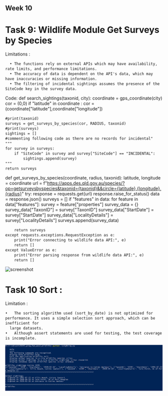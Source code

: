 ## Week 10

# Task 9: Wildlife Module Get Surveys by Species

  Limitations : 
  
      •	The functions rely on external APIs which may have availability, rate limits, and performance limitations.
      •	The accuracy of data is dependent on the API's data, which may have inaccuracies or missing information.
      •	The filtering of incidental sightings assumes the presence of the SiteCode key in the survey data.

Code:
def search_sightings(taxonid, city):
    coordinate = gps_coordinate(city)
    cor = (0,0)
    if "latitude" in coordinate :
        cor = (coordinate["latitude"],coordinate["longitude"])
    
    #print(taxonid)
    surveys = get_surveys_by_species(cor, RADIUS, taxonid)
    #print(surveys)
    sightings = []
    #commenting following code as there are no records for incidental"
    """
    for survey in surveys:
        if "SiteCode" in survey and survey["SiteCode"] == "INCIDENTAL":
            sightings.append(survey)
    """
    return surveys

def get_surveys_by_species(coordinate, radius, taxonid):
    latitude, longitude = coordinate
    url = f"https://apps.des.qld.gov.au/species/?op=getsurveysbyspecies&taxonid={taxonid}&&circle={latitude},{longitude},{radius}"
    try:
        response = requests.get(url)
        response.raise_for_status()
        data = response.json()
        surveys = []
        if "features" in data:
            for feature in data["features"]:
                survey = feature["properties"]
                survey_data = {}
                survey_data["TaxonID"] = survey["TaxonID"]
                survey_data["StartDate"] = survey["StartDate"]
                survey_data["LocalityDetails"] = survey["LocalityDetails"]
                surveys.append(survey_data)
            
        return surveys
    except requests.exceptions.RequestException as e:
        print("Error connecting to wildlife data API:", e)
        return []
    except ValueError as e:
        print("Error parsing response from wildlife data API:", e)
        return []

![screenshot]()

# Task 10 Sort : 

Limitation :

    •	The sorting algorithm used (sort_by_date) is not optimized for performance. It uses a simple selection sort approach, which can be inefficient for     
      large datasets.
    •	Although assert statements are used for testing, the test coverage is incomplete.

![screenshot](https://github.com/Foram1123/project-python/blob/main/Images/Part3/10.PNG)


